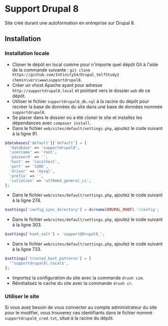# Support Drupal 8

Site créé durant une autoformation en entreprise sur Drupal 8.

## Installation
### Installation locale

- Cloner le dépôt en local comme pour n'importe quel dépôt Git à l'aide de la commande suivante : `git clone https://github.com/InFinity54/Drupal_SelfStudy2 chemin\vers\www\supportdrupal8`.
- Créer un vhost Apache ayant pour adresse `http://supportdrupal8.local` et pointant vers le dossier `web` de ce dépôt.
- Utiliser le fichier `supportdrupal8_db.sql` à la racine du dépôt pour recréer la base de données du site dans une base de données nommée `supportdrupal8`.
- Se placer dans le dossier où a été cloner le site et installez les dépendances avec `composer install`.
- Dans le fichier `web/sites/default/settings.php`, ajoutez le code suivant à la ligne 91.
```php
$databases['default']['default'] = [
  'database' => 'supportdrupal8',
  'username' => 'root',
  'password' => '',
  'host' => 'localhost',
  'port' => '3306',
  'driver' => 'mysql',
  'prefix' => '',
  'collation' => 'utf8mb4_general_ci',
];
```
- Dans le fichier `web/sites/default/settings.php`, ajoutez le code suivant à la ligne 274.
```php
$settings['config_sync_directory'] = dirname(DRUPAL_ROOT).'/config';
```
- Dans le fichier `web/sites/default/settings.php`, ajoutez le code suivant à la ligne 303.
```php
$settings['hash_salt'] = 'support@Drupal8_';
```
- Dans le fichier `web/sites/default/settings.php`, ajoutez le code suivant à la ligne 733.
```php
$settings['trusted_host_patterns'] = [
  '^supportdrupal8\.local$',
];
```
- Importez la configuration du site avec la commande `drush cim`.
- Réinitialisez le cache du site avec la commande `drush cr`.

### Utiliser le site

Si vous avez besoin de vous connecter au compte administrateur du site pour le modifier, vous trouverez ces identifiants dans le fichier nommé `supportdrupal8_cred.txt`, situé à la racine du dépôt.

